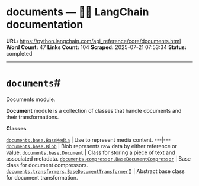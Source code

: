 # documents — 🦜🔗 LangChain  documentation

**URL:** https://python.langchain.com/api_reference/core/documents.html
**Word Count:** 47
**Links Count:** 104
**Scraped:** 2025-07-21 07:53:34
**Status:** completed

---

# `documents`\#

Documents module.

**Document** module is a collection of classes that handle documents and their transformations.

**Classes**

[`documents.base.BaseMedia`](https://python.langchain.com/api_reference/core/documents/langchain_core.documents.base.BaseMedia.html#langchain_core.documents.base.BaseMedia "langchain_core.documents.base.BaseMedia") | Use to represent media content.   ---|---   [`documents.base.Blob`](https://python.langchain.com/api_reference/core/documents/langchain_core.documents.base.Blob.html#langchain_core.documents.base.Blob "langchain_core.documents.base.Blob") | Blob represents raw data by either reference or value.   [`documents.base.Document`](https://python.langchain.com/api_reference/core/documents/langchain_core.documents.base.Document.html#langchain_core.documents.base.Document "langchain_core.documents.base.Document") | Class for storing a piece of text and associated metadata.   [`documents.compressor.BaseDocumentCompressor`](https://python.langchain.com/api_reference/core/documents/langchain_core.documents.compressor.BaseDocumentCompressor.html#langchain_core.documents.compressor.BaseDocumentCompressor "langchain_core.documents.compressor.BaseDocumentCompressor") | Base class for document compressors.   [`documents.transformers.BaseDocumentTransformer`](https://python.langchain.com/api_reference/core/documents/langchain_core.documents.transformers.BaseDocumentTransformer.html#langchain_core.documents.transformers.BaseDocumentTransformer "langchain_core.documents.transformers.BaseDocumentTransformer")\(\) | Abstract base class for document transformation.
